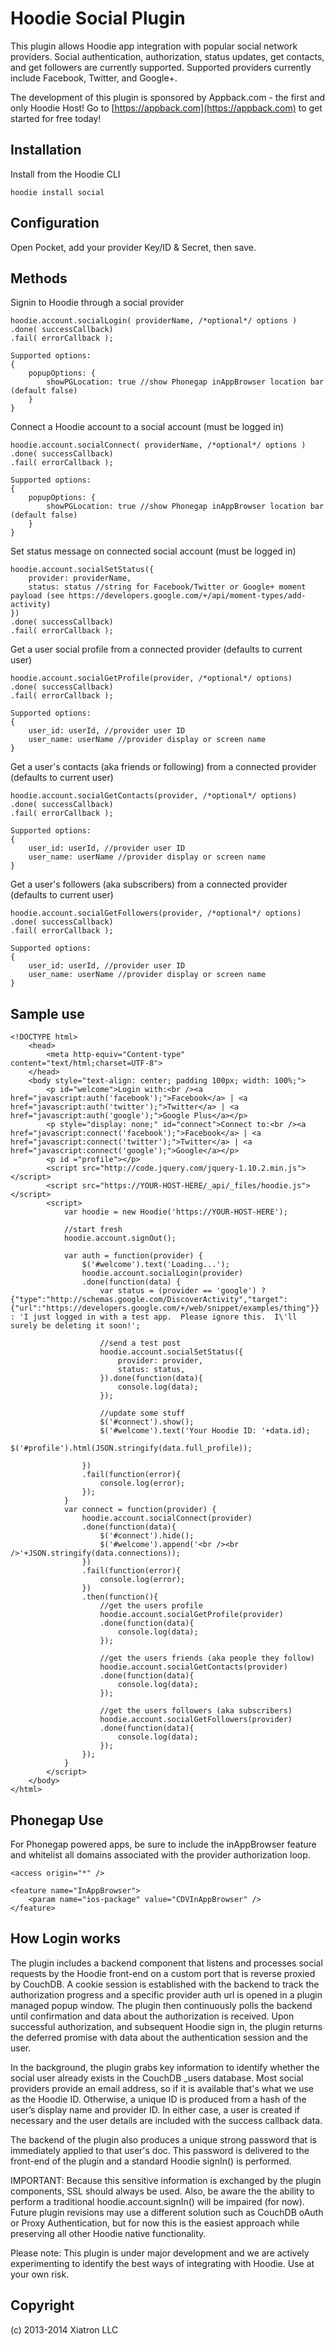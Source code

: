 # Hoodie Social Plugin

This plugin allows Hoodie app integration with popular social network providers.  Social authentication, authorization, status updates, get contacts, and get followers are currently supported.  Supported providers currently include Facebook, Twitter, and Google+.

The development of this plugin is sponsored by Appback.com - the first and only Hoodie Host!  Go to [https://appback.com](https://appback.com) to get started for free today!

## Installation

Install from the Hoodie CLI

    hoodie install social

## Configuration

Open Pocket, add your provider Key/ID & Secret, then save.

## Methods

Signin to Hoodie through a social provider

    hoodie.account.socialLogin( providerName, /*optional*/ options )
    .done( successCallback)
    .fail( errorCallback );
    
    Supported options:
    {
        popupOptions: {
            showPGLocation: true //show Phonegap inAppBrowser location bar (default false)
        }
    }
    
Connect a Hoodie account to a social account (must be logged in)

    hoodie.account.socialConnect( providerName, /*optional*/ options )
    .done( successCallback)
    .fail( errorCallback );
    
    Supported options:
    {
        popupOptions: {
            showPGLocation: true //show Phonegap inAppBrowser location bar (default false)
        }
    }
    
Set status message on connected social account (must be logged in)

    hoodie.account.socialSetStatus({
        provider: providerName,
        status: status //string for Facebook/Twitter or Google+ moment payload (see https://developers.google.com/+/api/moment-types/add-activity)
    })
    .done( successCallback)
    .fail( errorCallback );
    
Get a user social profile from a connected provider (defaults to current user)

    hoodie.account.socialGetProfile(provider, /*optional*/ options)
    .done( successCallback)
    .fail( errorCallback );
    
    Supported options:
    {
        user_id: userId, //provider user ID
        user_name: userName //provider display or screen name
    }


    
Get a user's contacts (aka friends or following) from a connected provider (defaults to current user)

    hoodie.account.socialGetContacts(provider, /*optional*/ options)
    .done( successCallback)
    .fail( errorCallback );
    
    Supported options:
    {
        user_id: userId, //provider user ID
        user_name: userName //provider display or screen name
    }

    
Get a user's followers (aka subscribers) from a connected provider (defaults to current user)

    hoodie.account.socialGetFollowers(provider, /*optional*/ options)
    .done( successCallback)
    .fail( errorCallback );
    
    Supported options:
    {
        user_id: userId, //provider user ID
        user_name: userName //provider display or screen name
    }

## Sample use

    <!DOCTYPE html>
        <head>
            <meta http-equiv="Content-type" content="text/html;charset=UTF-8">
        </head>
        <body style="text-align: center; padding 100px; width: 100%;">
            <p id="welcome">Login with:<br /><a href="javascript:auth('facebook');">Facebook</a> | <a href="javascript:auth('twitter');">Twitter</a> | <a href="javascript:auth('google');">Google Plus</a></p>
            <p style="display: none;" id="connect">Connect to:<br /><a href="javascript:connect('facebook');">Facebook</a> | <a href="javascript:connect('twitter');">Twitter</a> | <a href="javascript:connect('google');">Google</a></p>
            <p id ="profile"></p>
            <script src="http://code.jquery.com/jquery-1.10.2.min.js"></script>
            <script src="https://YOUR-HOST-HERE/_api/_files/hoodie.js"></script>
            <script>
                var hoodie = new Hoodie('https://YOUR-HOST-HERE');
                
                //start fresh
                hoodie.account.signOut();
                
                var auth = function(provider) {
                    $('#welcome').text('Loading...');
                    hoodie.account.socialLogin(provider)
                    .done(function(data) {
                        var status = (provider == 'google') ? {"type":"http://schemas.google.com/DiscoverActivity","target":{"url":"https://developers.google.com/+/web/snippet/examples/thing"}} : 'I just logged in with a test app.  Please ignore this.  I\'ll surely be deleting it soon!';
                        
                        //send a test post
                        hoodie.account.socialSetStatus({
                            provider: provider,
                            status: status,
                        }).done(function(data){
                            console.log(data);
                        });
                    
                        //update some stuff
                        $('#connect').show();
                        $('#welcome').text('Your Hoodie ID: '+data.id);
                        $('#profile').html(JSON.stringify(data.full_profile));
                            
                    })
                    .fail(function(error){
                        console.log(error);
                    });
                }
                var connect = function(provider) {
                    hoodie.account.socialConnect(provider)
                    .done(function(data){
                        $('#connect').hide();
                        $('#welcome').append('<br /><br />'+JSON.stringify(data.connections));
                    })
                    .fail(function(error){
                        console.log(error);
                    })
                    .then(function(){
                        //get the users profile
                        hoodie.account.socialGetProfile(provider)
                        .done(function(data){
                            console.log(data);
                        });
                        
                        //get the users friends (aka people they follow)
                        hoodie.account.socialGetContacts(provider)
                        .done(function(data){
                            console.log(data);
                        });
                        
                        //get the users followers (aka subscribers)
                        hoodie.account.socialGetFollowers(provider)
                        .done(function(data){
                            console.log(data);
                        });
                    });
                }
            </script>
        </body>
    </html>
                
## Phonegap Use

For Phonegap powered apps, be sure to include the inAppBrowser feature and whitelist all domains associated with the provider authorization loop.

    <access origin="*" />
    
    <feature name="InAppBrowser">
        <param name="ios-package" value="CDVInAppBrowser" />
    </feature>
                            
## How Login works

The plugin includes a backend component that listens and processes social requests by the Hoodie front-end on a custom port that is reverse proxied by CouchDB.  A cookie session is established with the backend to track the authorization progress and a specific provider auth url is opened in a plugin managed popup window.  The plugin then continuously polls the backend until confirmation and data about the authorization is received.  Upon successful authorization, and subsequent Hoodie sign in, the plugin returns the deferred promise with data about the authentication session and the user.

In the background, the plugin grabs key information to identify whether the social user already exists in the CouchDB _users database.  Most social providers provide an email address, so if it is available that's what we use as the Hoodie ID.  Otherwise, a unique ID is produced from a hash of the user’s display name and provider ID.  In either case, a user is created if necessary and the user details are included with the success callback data.

The backend of the plugin also produces a unique strong password that is immediately applied to that user's doc.  This password is delivered to the front-end of the plugin and a standard Hoodie signIn() is performed.

IMPORTANT:  Because this sensitive information is exchanged by the plugin components, SSL should always be used.  Also, be aware the the ability to perform a traditional hoodie.account.signIn() will be impaired (for now).  Future plugin revisions may use a different solution such as CouchDB oAuth or Proxy Authentication, but for now this is the easiest approach while preserving all other Hoodie native functionality.

Please note:  This plugin is under major development and we are actively experimenting to identify the best ways of integrating with Hoodie.  Use at your own risk.

## Copyright

(c) 2013-2014 Xiatron LLC